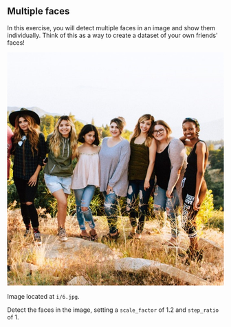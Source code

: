 ## Multiple faces

In this exercise, you will detect multiple faces in an image and show them individually. Think of this as a way to create a dataset of your own friends' faces!

![A group of 7 friends](i/6.jpg)

Image located at `i/6.jpg`.

<!-- Image preloaded as `friends_image`. -->

<!-- The `Cascade` of classifiers class from `feature` module has already been imported, as well as the `show_detected_face()` function which is used to display the face marked in the image and crop it so it can be shown separately. -->

Detect the faces in the image, setting a `scale_factor` of 1.2 and `step_ratio` of 1.
<!-- 
### Instructions

- Load the trained file from the `data` module.

- Initialize the detector cascade with trained file.
 -->